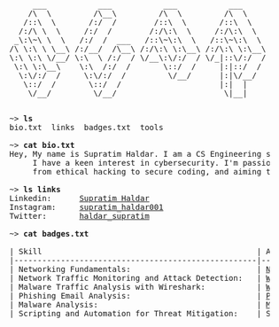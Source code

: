 <pre>
         ___           ___           ___           ___           ___           ___                       ___     
        /\  \         /\__\         /\  \         /\  \         /\  \         /\  \          ___        /\__\    
       /::\  \       /:/  /        /::\  \       /::\  \       /::\  \        \:\  \        /\  \      /::|  |   
      /:/\ \  \     /:/  /        /:/\:\  \     /:/\:\  \     /:/\:\  \        \:\  \       \:\  \    /:|:|  |   
     _\:\~\ \  \   /:/  /  ___   /::\~\:\  \   /::\~\:\  \   /::\~\:\  \       /::\  \      /::\__\  /:/|:|__|__ 
    /\ \:\ \ \__\ /:/__/  /\__\ /:/\:\ \:\__\ /:/\:\ \:\__\ /:/\:\ \:\__\     /:/\:\__\  __/:/\/__/ /:/ |::::\__\
    \:\ \:\ \/__/ \:\  \ /:/  / \/__\:\/:/  / \/_|::\/:/  / \/__\:\/:/  /    /:/  \/__/ /\/:/  /    \/__/~~/:/  /
     \:\ \:\__\    \:\  /:/  /       \::/  /     |:|::/  /       \::/  /    /:/  /      \::/__/           /:/  / 
      \:\/:/  /     \:\/:/  /         \/__/      |:|\/__/        /:/  /     \/__/        \:\__\          /:/  /  
       \::/  /       \::/  /                     |:|  |         /:/  /                    \/__/         /:/  /   
        \/__/         \/__/                       \|__|         \/__/                                   \/__/    
    </pre>
<pre>
    ~> <strong>ls</strong>
    bio.txt  links  badges.txt  tools

    ~> <strong>cat bio.txt</strong>
    Hey, My name is Supratim Haldar. I am a CS Engineering student. Currently pursuing my Btech degree from RKMGEC, Purulia, WB.
         I have a keen interest in cybersecurity. I'm passionate about tackling the challenges of the digital world, 
         from ethical hacking to secure coding, and aiming to contribute to a safer cyber landscape.

    ~> <strong>ls links</strong>
    Linkedin:      <a rel=me href="https://www.linkedin.com/in/supratim-haldar/">Supratim Haldar</a>
    Instagram:     <a href="https://www.instagram.com/supratim_haldar001">supratim_haldar001</a>
    Twitter:       <a href="https://x.com/haldar_supratim">haldar_supratim</a>
    
    ~> <strong>cat badges.txt</strong>

    | Skill                                              | Associated Badge         
    |----------------------------------------------------|----------------------------
    | Networking Fundamentals:                           | <a href="https://app.letsdefend.io/my-rewards/detail/04d9628f-fc3a-4098-9420-6bdfa49c94c8">Network Cable</a>
    | Network Traffic Monitoring and Attack Detection:   | <a href="https://app.letsdefend.io/my-rewards/detail/6c4fb8fb-2c4a-4f83-9fca-d679c205b26e">Wireshark Expert</a>
    | Malware Traffic Analysis with Wireshark:           | <a href="https://app.letsdefend.io/my-rewards/detail/6c4fb8fb-2c4a-4f83-9fca-d679c205b26e">Wireshark Expert</a>
    | Phishing Email Analysis:                           | <a href="https://app.letsdefend.io/my-rewards/detail/326e9945-c1eb-4aa2-8d21-14f6f5311e4f">Phishing Expert</a>
    | Malware Analysis:                                  | <a href="https://app.letsdefend.io/my-rewards/detail/8582bbd4-962a-4543-9f0e-89987917b636">Malware Analyzer</a>
    | Scripting and Automation for Threat Mitigation:    | SOC Automation Lab 
</pre>
